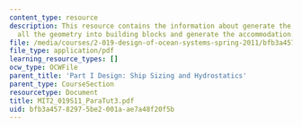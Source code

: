 ```yaml
---
content_type: resource
description: This resource contains the information about generate the tanks, transform
  all the geometry into building blocks and generate the accommodation.
file: /media/courses/2-019-design-of-ocean-systems-spring-2011/bfb3a45782975be2001aae7a48f20f5b_MIT2_019S11_ParaTut3.pdf
file_type: application/pdf
learning_resource_types: []
ocw_type: OCWFile
parent_title: 'Part I Design: Ship Sizing and Hydrostatics'
parent_type: CourseSection
resourcetype: Document
title: MIT2_019S11_ParaTut3.pdf
uid: bfb3a457-8297-5be2-001a-ae7a48f20f5b
---
```

